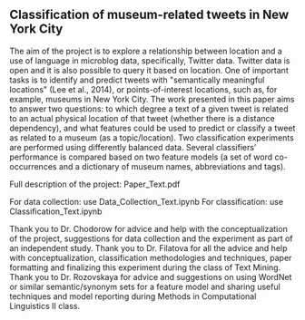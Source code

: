 ## Classification of museum-related tweets in New York City

The aim of the project is to explore a relationship between location and a use of language in microblog data, specifically, Twitter data. Twitter data is open and it is also possible to query it based on location. One of important tasks is to identify and predict tweets with "semantically meaningful locations" (Lee et al., 2014), or points-of-interest locations, such as, for example, museums in New York City. The work presented in this paper aims to answer two questions: to which degree a text of a given tweet is related to an actual physical location of that tweet (whether there is a distance dependency), and what features could be used to predict or classify a tweet as related to a museum (as a topic/location). Two classification experiments are performed using differently balanced data. Several classifiers’ performance is compared based on two feature models (a set of word co-occurrences and a dictionary of museum names, abbreviations and tags). 

Full description of the project: Paper_Text.pdf

For data collection: use Data_Collection_Text.ipynb
For classification: use Classification_Text.ipynb

Thank you to Dr. Chodorow for advice and help with the conceptualization of the project, suggestions for data collection and the experiment as part of an independent study. Thank you to Dr. Filatova for all the advice and help with conceptualization, classification methodologies and techniques, paper formatting and finalizing this experiment during the class of Text Mining. Thank you to Dr. Rozovskaya for advice and suggestions on using WordNet or similar semantic/synonym sets for a feature model and sharing useful techniques and model reporting during Methods in Computational Linguistics II class.
